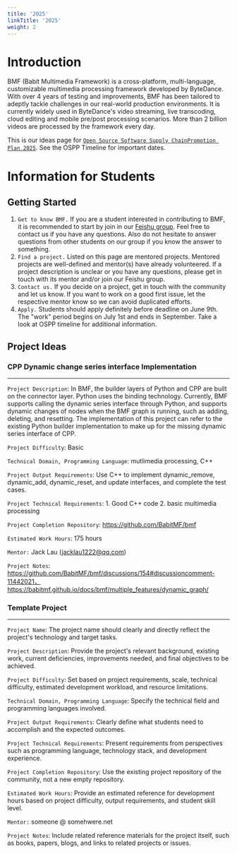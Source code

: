 ```yaml
---
title: '2025'
linkTitle: '2025'
weight: 2
---
```


# Introduction

BMF (Babit Multimedia Framework) is a cross-platform, multi-language, customizable multimedia processing framework developed by ByteDance. With over 4 years of testing and improvements, BMF has been tailored to adeptly tackle challenges in our real-world production environments. It is currently widely used in ByteDance's video streaming, live transcoding, cloud editing and mobile pre/post processing scenarios. More than 2 billion videos are processed by the framework every day.

This is our ideas page for [`​Open Source Software Supply ChainPromotion Plan 2025`](https://summer-ospp.ac.cn). See the ​OSPP Timeline for important dates.

# Information for Students

## Getting Started
1. `Get to know BMF.` If you are a student interested in contributing to BMF, it is recommended to start by join in our [Feishu group](https://applink.feishu.cn/client/chat/chatter/add_by_link?link_token=4cev1bee-4d94-42c8-972b-4ae4a12c9da1). Feel free to contact us if you have any questions. Also do not hesitate to answer questions from other students on our group if you know the answer to something.
2. `Find a project.` Listed on this page are mentored projects. Mentored projects are well-defined and mentor(s) have already volunteered. If a project description is unclear or you have any questions, please get in touch with its mentor and/or join our Feishu group.
3. `Contact us.` If you decide on a project, get in touch with the community and let us know. If you want to work on a good first issue, let the respective mentor know so we can avoid duplicated efforts.
4. `Apply.` Students should apply definitely before deadline on June 9th. The "work" period begins on July 1st and ends in September. Take a look at ​OSPP timeline for additional information.

## Project Ideas

### CPP Dynamic change series interface Implementation
---

`Project Description`: In BMF, the builder layers of Python and CPP are built on the connector layer. Python uses the binding technology. Currently, BMF supports calling the dynamic series interface through Python, and supports dynamic changes of nodes when the BMF graph is running, such as adding, deleting, and resetting. The implementation of this project can refer to the existing Python builder implementation to make up for the missing dynamic series interface of CPP.

`Project Difficulty`: Basic

`Technical Domain, Programming Language`: mutlimedia processing, C++

`Project Output Requirements`: Use C++ to implement dynamic_remove, dynamic_add, dynamic_reset, and update interfaces, and complete the test cases.

`Project Technical Requirements`: 1. Good C++ code 2. basic multimedia processing

`Project Completion Repository`: https://github.com/BabitMF/bmf

`Estimated Work Hours`: 175 hours

`Mentor:` Jack Lau (jacklau1222@qq.com)

`Project Notes`: https://github.com/BabitMF/bmf/discussions/154#discussioncomment-11442021，https://babitmf.github.io/docs/bmf/multiple_features/dynamic_graph/

### Template Project
---

`Project Name`: The project name should clearly and directly reflect the project's technology and target tasks.

`Project Description`: Provide the project's relevant background, existing work, current deficiencies, improvements needed, and final objectives to be achieved.

`Project Difficulty`: Set based on project requirements, scale, technical difficulty, estimated development workload, and resource limitations.

`Technical Domain, Programming Language`: Specify the technical field and programming languages involved.

`Project Output Requirements`: Clearly define what students need to accomplish and the expected outcomes.

`Project Technical Requirements`: Present requirements from perspectives such as programming language, technology stack, and development experience.

`Project Completion Repository`: Use the existing project repository of the community, not a new empty repository.

`Estimated Work Hours`: Provide an estimated reference for development hours based on project difficulty, output requirements, and student skill level.

`Mentor:` someone @ somehwere.net

`Project Notes`: Include related reference materials for the project itself, such as books, papers, blogs, and links to related projects or issues.
